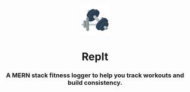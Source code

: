 <a name="readme-top"></a>

<!-- PROJECT -->
<br>
<div align="center">
  <a href="https://repitapp.vercel.app/">
    <img src="./client/public/dumbell.png" alt="Logo" width="80" height="80">
  </a>

  <h1 align="center">RepIt</h1>

  <h3 align="center">A MERN stack fitness logger to help you track workouts and build consistency.</h3>
</div>
